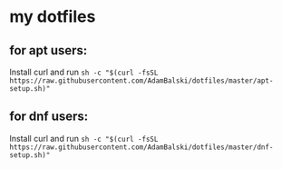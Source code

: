 # my dotfiles

## for apt users:
Install curl and run `sh -c "$(curl -fsSL https://raw.githubusercontent.com/AdamBalski/dotfiles/master/apt-setup.sh)"`

## for dnf users:
Install curl and run `sh -c "$(curl -fsSL https://raw.githubusercontent.com/AdamBalski/dotfiles/master/dnf-setup.sh)"`
